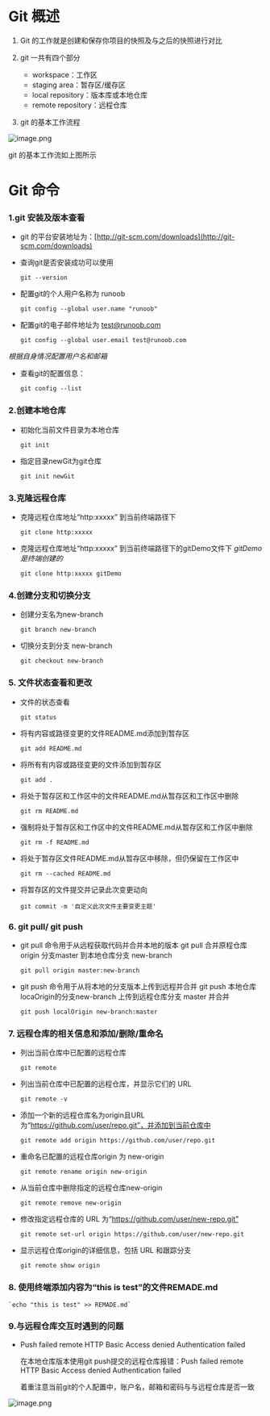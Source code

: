 # Git 概述

1. Git 的工作就是创建和保存你项目的快照及与之后的快照进行对比

2. git 一共有四个部分
   + workspace：工作区
   + staging area：暂存区/缓存区
   + local repository：版本库或本地仓库
   + remote repository：远程仓库

3. git 的基本工作流程

![image.png](https://upload-images.jianshu.io/upload_images/29476859-29a4e41c6f11ff6f.png?imageMogr2/auto-orient/strip%7CimageView2/2/w/1240)

   git 的基本工作流如上图所示

# Git 命令

### 1.git 安装及版本查看

+ git 的平台安装地址为：[http://git-scm.com/downloads](http://git-scm.com/downloads)


+ 查询git是否安装成功可以使用

  `
  git --version
  `


+ 配置git的个人用户名称为 runoob

  `git config --global user.name "runoob"
  `


+ 配置git的电子邮件地址为 test@runoob.com

  `git config --global user.email test@runoob.com
  `


*根据自身情况配置用户名和邮箱*


+ 查看git的配置信息：

  ` git config --list
  `

### 2.创建本地仓库

+ 初始化当前文件目录为本地仓库

  ` git init
  `


+ 指定目录newGit为git仓库

  `git init newGit`

### 3.克隆远程仓库

+ 克隆远程仓库地址“http:xxxxx” 到当前终端路径下

  ` git clone http:xxxxx
  `


+ 克隆远程仓库地址“http:xxxxx” 到当前终端路径下的gitDemo文件下
  *gitDemo是终端创建的*

  `git clone http:xxxxx gitDemo
  `

### 4.创建分支和切换分支

+ 创建分支名为new-branch

  `git branch new-branch`


+ 切换分支到分支 new-branch

  `git checkout new-branch`


### 5. 文件状态查看和更改

+ 文件的状态查看

  `git status`


+ 将有内容或路径变更的文件README.md添加到暂存区

  `git add README.md`


+ 将所有有内容或路径变更的文件添加到暂存区

  `git add .`


+ 将处于暂存区和工作区中的文件README.md从暂存区和工作区中删除

  `git rm README.md`


+ 强制将处于暂存区和工作区中的文件README.md从暂存区和工作区中删除

  `git rm -f README.md`


+ 将处于暂存区文件README.md从暂存区中移除，但仍保留在工作区中

  `git rm --cached README.md`


+ 将暂存区的文件提交并记录此次变更动向

  `git commit -m '自定义此次文件主要变更主题'`
  

### 6. git pull/ git push

+ git pull 命令用于从远程获取代码并合并本地的版本
  git pull 合并原程仓库origin 分支master 到本地仓库分支 new-branch

  `git pull origin master:new-branch`
  

+ git push 命令用于从将本地的分支版本上传到远程并合并
  git push  本地仓库locaOrigin的分支new-branch 上传到远程仓库分支 master 并合并

  `git push localOrigin new-branch:master`

### 7. 远程仓库的相关信息和添加/删除/重命名

+  列出当前仓库中已配置的远程仓库

    `git remote`


+  列出当前仓库中已配置的远程仓库，并显示它们的 URL

    `git remote -v`


+ 添加一个新的远程仓库名为origin且URL为“https://github.com/user/repo.git”，并添加到当前仓库中

  `git remote add origin https://github.com/user/repo.git`


+ 重命名已配置的远程仓库origin 为 new-origin

  `git remote rename origin new-origin`


+ 从当前仓库中删除指定的远程仓库new-origin

  `git remote remove new-origin`


+ 修改指定远程仓库的 URL 为“https://github.com/user/new-repo.git”

  `git remote set-url origin https://github.com/user/new-repo.git`


+ 显示远程仓库origin的详细信息，包括 URL 和跟踪分支

    `git remote show origin`

### 8. 使用终端添加内容为“this is test”的文件REMADE.md

    `echo "this is test" >> REMADE.md`
    
### 9.与远程仓库交互时遇到的问题
+ Push failed remote HTTP Basic Access denied Authentication failed

     在本地仓库版本使用git push提交的远程仓库报错：Push failed remote HTTP Basic Access denied Authentication failed

     着重注意当前git的个人配置中，账户名，邮箱和密码与与远程仓库是否一致
  
![image.png](https://upload-images.jianshu.io/upload_images/29476859-d20efa3a225794ca.png?imageMogr2/auto-orient/strip%7CimageView2/2/w/1240)

